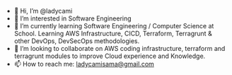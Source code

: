 - 👋 Hi, I’m @ladycami
- 👀 I’m interested in Software Engineering
- 🌱 I’m currently learning Software Engineering / Computer Science at School. Learning AWS Infrastructure, CICD, Terraform, Terragrunt & other DevOps, DevSecOps methodologies.
- 💞️ I’m looking to collaborate on AWS coding infrastructure, terraform and terragrunt modules to improve Cloud experience and Knowledge.
- 📫 How to reach me: ladycamisama@gmail.com

<!---
ladycami/ladycami is a ✨ special ✨ repository because its `README.md` (this file) appears on your GitHub profile.
You can click the Preview link to take a look at your changes.
--->
